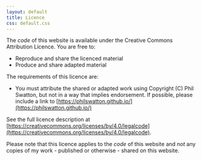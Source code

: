 ```yaml
---
layout: default
title: Licence
css: default.css
---
```


The *code* of this website is available under the Creative Commons Attribution Licence. You are free to:

- Reproduce and share the licenced material
- Produce and share adapted material

The requirements of this licence are:

- You must attribute the shared or adapted work using Copyright (C) Phil Swatton, but not in a way that implies endorsement. If possible, please include a link to [https://philswatton.github.io/](https://philswatton.github.io/)

See the full licence description at [https://creativecommons.org/licenses/by/4.0/legalcode](https://creativecommons.org/licenses/by/4.0/legalcode).

Please note that this licence applies to the *code* of this website and *not* any copies of my work - published or otherwise - shared on this website.
